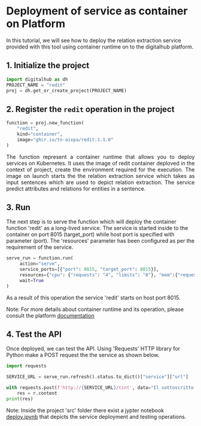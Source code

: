 # Deployment of service as container on Platform

In this tutorial, we will see how to deploy the relation extraction service provided with this tool using container runtime on to the digitalhub platform.


## 1. Initialize the project

```python
import digitalhub as dh
PROJECT_NAME = "redit"
proj = dh.get_or_create_project(PROJECT_NAME)
```


## 2. Register the `redit` operation in the project

```python
function = proj.new_function(
    "redit",
    kind="container",
    image="ghcr.io/tn-aixpa/redit:1.1.0"
)
```
<p align="justify">The function represent a container runtime that allows you to deploy services on Kubernetes. It uses the image of redit container deploved in the context of project, create the environment required for the execution. The image on launch starts the the relation extraction service which takes as input sentences which are used to depict relation extraction. The service predict attributes and relations for entities in a sentence.
</p>

## 3. Run

The next step is to serve the function which will deploy the container function 'redit' as a long-lived service. The service is started inside to the container on port 8015 (target_port) while host port is specified with parameter (port). The 'resources' parameter has been configured as per the requirement of the service.

```python
serve_run = function.run(
     action="serve",
     service_ports=[{"port": 8015, "target_port": 8015}],
     resources={"cpu": {"requests": "4", "limits": "8"}, "mem":{"requests": "4Gi", "limits": "8Gi"}},
     wait=True
)
```
As a result of this operation the service 'redit' starts on host port 8015.

Note: For more details about container runtime and its operation, please consult the platform <a href="https://scc-digitalhub.github.io/sdk-docs/reference/runtimes/container/overview/">documentation</a>


## 4. Test the API
Once deployed, we can test the API. Using 'Requests' HTTP library for Python make a POST request the the service as shown below. 

```python
import requests

SERVICE_URL = serve_run.refresh().status.to_dict()["service"]["url"]

with requests.post(f'http://{SERVICE_URL}/tint', data="Il sottoscritto Luca Rosetti, nato a Brindisi il 4 maggio 1984 e residente a Sanremo (IM) in Via Matteotti 42 dichiara di essere titolare dell") as r:
    res = r.content
print(res)
```
Note: Inside the project 'src' folder there exist a jypter notebook <a href="../src/deploy.ipynb">deploy.ipynb</a> that depicts the service deployment and testing operations.
